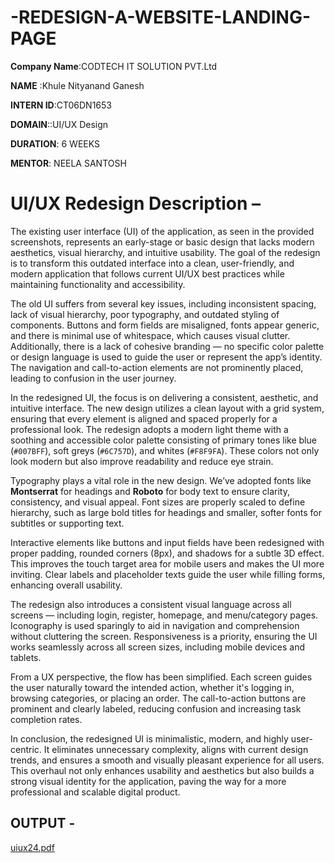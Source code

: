 # -REDESIGN-A-WEBSITE-LANDING-PAGE

**Company Name**:CODTECH IT SOLUTION PVT.Ltd

**NAME** :Khule Nityanand Ganesh

**INTERN ID**:CT06DN1653

**DOMAIN**::UI/UX Design

**DURATION**: 6 WEEKS

**MENTOR**: NEELA SANTOSH

# UI/UX Redesign Description –

The existing user interface (UI) of the application, as seen in the provided screenshots, represents an early-stage or basic design that lacks modern aesthetics, visual hierarchy, and intuitive usability. The goal of the redesign is to transform this outdated interface into a clean, user-friendly, and modern application that follows current UI/UX best practices while maintaining functionality and accessibility.

The old UI suffers from several key issues, including inconsistent spacing, lack of visual hierarchy, poor typography, and outdated styling of components. Buttons and form fields are misaligned, fonts appear generic, and there is minimal use of whitespace, which causes visual clutter. Additionally, there is a lack of cohesive branding — no specific color palette or design language is used to guide the user or represent the app’s identity. The navigation and call-to-action elements are not prominently placed, leading to confusion in the user journey.

In the redesigned UI, the focus is on delivering a consistent, aesthetic, and intuitive interface. The new design utilizes a clean layout with a grid system, ensuring that every element is aligned and spaced properly for a professional look. The redesign adopts a modern light theme with a soothing and accessible color palette consisting of primary tones like blue (`#007BFF`), soft greys (`#6C757D`), and whites (`#F8F9FA`). These colors not only look modern but also improve readability and reduce eye strain.

Typography plays a vital role in the new design. We’ve adopted fonts like **Montserrat** for headings and **Roboto** for body text to ensure clarity, consistency, and visual appeal. Font sizes are properly scaled to define hierarchy, such as large bold titles for headings and smaller, softer fonts for subtitles or supporting text.

Interactive elements like buttons and input fields have been redesigned with proper padding, rounded corners (8px), and shadows for a subtle 3D effect. This improves the touch target area for mobile users and makes the UI more inviting. Clear labels and placeholder texts guide the user while filling forms, enhancing overall usability.

The redesign also introduces a consistent visual language across all screens — including login, register, homepage, and menu/category pages. Iconography is used sparingly to aid in navigation and comprehension without cluttering the screen. Responsiveness is a priority, ensuring the UI works seamlessly across all screen sizes, including mobile devices and tablets.

From a UX perspective, the flow has been simplified. Each screen guides the user naturally toward the intended action, whether it's logging in, browsing categories, or placing an order. The call-to-action buttons are prominent and clearly labeled, reducing confusion and increasing task completion rates.

In conclusion, the redesigned UI is minimalistic, modern, and highly user-centric. It eliminates unnecessary complexity, aligns with current design trends, and ensures a smooth and visually pleasant experience for all users. This overhaul not only enhances usability and aesthetics but also builds a strong visual identity for the application, paving the way for a more professional and scalable digital product.

## OUTPUT -

[uiux24.pdf](https://github.com/user-attachments/files/20750916/uiux24.pdf)
